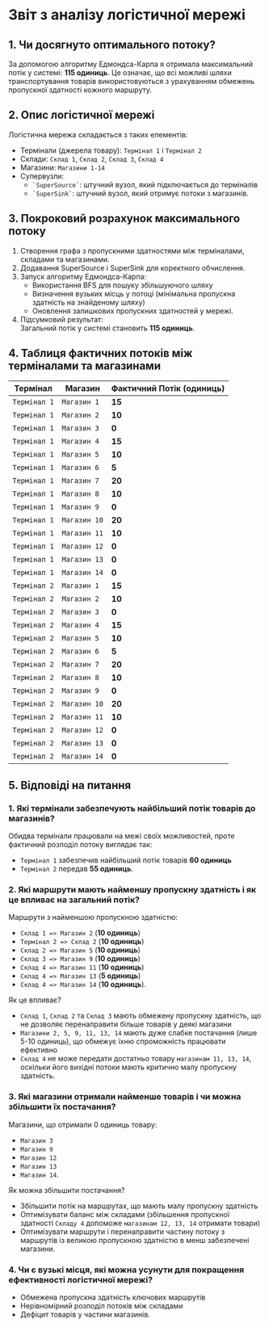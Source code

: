 # Звіт з аналізу логістичної мережі

## 1. Чи досягнуто оптимального потоку?

За допомогою алгоритму Едмондса-Карпа я отримала максимальний потік у системі: **115 одиниць**. Це означає, що всі можливі шляхи транспортування товарів використовуються з урахуванням обмежень пропускної здатності кожного маршруту.

## 2. Опис логістичної мережі

Логістична мережа складається з таких елементів:

- Термінали (джерела товару): `Термінал 1` і `Термінал 2`
- Склади: `Склад 1`, `Склад 2`, `Склад 3`, `Склад 4`
- Магазини: `Магазини 1-14`
- Супервузли:
  - `` `SuperSource` ``: штучний вузол, який підключається до терміналів
  - `` `SuperSink` ``: штучний вузол, який отримує потоки з магазинів.

## 3. Покроковий розрахунок максимального потоку

1. Створення графа з пропускними здатностями між терміналами, складами та магазинами.
2. Додавання SuperSource і SuperSink для коректного обчислення.
3. Запуск алгоритму Едмондса-Карпа:
   - Використання BFS для пошуку збільшуючого шляху
   - Визначення вузьких місць у потоці (мінімальна пропускна здатність на знайденому шляху)
   - Оновлення залишкових пропускних здатностей у мережі.
4. Підсумковий результат:  
   Загальний потік у системі становить **115 одиниць**.

## 4. Таблиця фактичних потоків між терміналами та магазинами

| **Термінал** | **Магазин**  | **Фактичний Потік (одиниць)** |
| ------------ | ------------ | ----------------------------- |
| `Термінал 1` | `Магазин 1`  | **15**                        |
| `Термінал 1` | `Магазин 2`  | **10**                        |
| `Термінал 1` | `Магазин 3`  | **0**                         |
| `Термінал 1` | `Магазин 4`  | **15**                        |
| `Термінал 1` | `Магазин 5`  | **10**                        |
| `Термінал 1` | `Магазин 6`  | **5**                         |
| `Термінал 1` | `Магазин 7`  | **20**                        |
| `Термінал 1` | `Магазин 8`  | **10**                        |
| `Термінал 1` | `Магазин 9`  | **0**                         |
| `Термінал 1` | `Магазин 10` | **20**                        |
| `Термінал 1` | `Магазин 11` | **10**                        |
| `Термінал 1` | `Магазин 12` | **0**                         |
| `Термінал 1` | `Магазин 13` | **0**                         |
| `Термінал 1` | `Магазин 14` | **0**                         |
| `Термінал 2` | `Магазин 1`  | **15**                        |
| `Термінал 2` | `Магазин 2`  | **10**                        |
| `Термінал 2` | `Магазин 3`  | **0**                         |
| `Термінал 2` | `Магазин 4`  | **15**                        |
| `Термінал 2` | `Магазин 5`  | **10**                        |
| `Термінал 2` | `Магазин 6`  | **5**                         |
| `Термінал 2` | `Магазин 7`  | **20**                        |
| `Термінал 2` | `Магазин 8`  | **10**                        |
| `Термінал 2` | `Магазин 9`  | **0**                         |
| `Термінал 2` | `Магазин 10` | **20**                        |
| `Термінал 2` | `Магазин 11` | **10**                        |
| `Термінал 2` | `Магазин 12` | **0**                         |
| `Термінал 2` | `Магазин 13` | **0**                         |
| `Термінал 2` | `Магазин 14` | **0**                         |

## 5. Відповіді на питання

### 1. Які термінали забезпечують найбільший потік товарів до магазинів?

Обидва термінали працювали на межі своїх можливостей, проте фактичний розподіл потоку виглядає так:

- `Термінал 1` забезпечив найбільший потік товарів **60 одиниць**
- `Термінал 2` передав **55 одиниць**.

### 2. Які маршрути мають найменшу пропускну здатність і як це впливає на загальний потік?

Маршрути з найменшою пропускною здатністю:

- `Склад 1 => Магазин 2` (**10 одиниць**)
- `Термінал 2 => Склад 2` (**10 одиниць**)
- `Склад 2 => Магазин 5` (**10 одиниць**)
- `Склад 3 => Магазин 9` (**10 одиниць**)
- `Склад 4 => Магазин 11` (**10 одиниць**)
- `Склад 4 => Магазин 13` (**5 одиниць**)
- `Склад 4 => Магазин 14` (**10 одиниць**).

Як це впливає?

- `Склад 1`, `Склад 2` та `Склад 3` мають обмежену пропускну здатність, що не дозволяє перенаправити більше товарів у деякі магазини
- `Магазини 2, 5, 9, 11, 13, 14` мають дуже слабке постачання (лише 5-10 одиниць), що обмежує їхню спроможність працювати ефективно
- `Склад 4` не може передати достатньо товару `магазинам 11, 13, 14`, оскільки його вихідні потоки мають критично малу пропускну здатність.

### 3. Які магазини отримали найменше товарів і чи можна збільшити їх постачання?

Магазини, що отримали 0 одиниць товару:

- `Магазин 3`
- `Магазин 9`
- `Магазин 12`
- `Магазин 13`
- `Магазин 14`.

Як можна збільшити постачання?

- Збільшити потік на маршрутах, що мають малу пропускну здатність
- Оптимізувати баланс між складами (збільшення пропускної здатності `Складу 4` допоможе `магазинам 12, 13, 14` отримати товари)
- Оптимізувати маршрути і перенаправити частину потоку з маршрутів із великою пропускною здатністю в менш забезпечені магазини.

### 4. Чи є вузькі місця, які можна усунути для покращення ефективності логістичної мережі?

- Обмежена пропускна здатність ключових маршрутів
- Нерівномірний розподіл потоків між складами
- Дефіцит товарів у частини магазинів.
